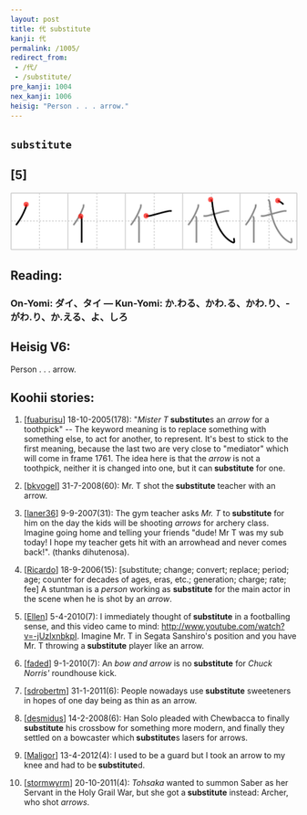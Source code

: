 ```yaml
---
layout: post
title: 代 substitute
kanji: 代
permalink: /1005/
redirect_from:
 - /代/
 - /substitute/
pre_kanji: 1004
nex_kanji: 1006
heisig: "Person . . . arrow."
---
```


## `substitute`

## [5]

<div class="stroke"><img src="../images/E4BBA3.png" /></div>

## Reading:

### On-Yomi: ダイ、タイ &mdash; Kun-Yomi: か.わる、かわ.る、かわ.り、-がわ.り、か.える、よ、しろ

## Heisig V6:

Person . . . arrow.

## Koohii stories:

1) [<a href="http://kanji.koohii.com/profile/fuaburisu">fuaburisu</a>] 18-10-2005(178): &quot;<em>Mister T</em><strong> substitute</strong>s an <em>arrow</em> for a toothpick&quot; -- The keyword meaning is to replace something with something else, to act for another, to represent. It&#039;s best to stick to the first meaning, because the last two are very close to &quot;mediator&quot; which will come in frame 1761. The idea here is that the <em>arrow</em> is not a toothpick, neither it is changed into one, but it can<strong> substitute</strong> for one.

2) [<a href="http://kanji.koohii.com/profile/bkvogel">bkvogel</a>] 31-7-2008(60): Mr. T shot the<strong> substitute</strong> teacher with an arrow.

3) [<a href="http://kanji.koohii.com/profile/laner36">laner36</a>] 9-9-2007(31): The gym teacher asks <em>Mr. T</em> to<strong> substitute</strong> for him on the day the kids will be shooting <em>arrows</em> for archery class. Imagine going home and telling your friends &quot;dude! Mr T was my sub today! I hope my teacher gets hit with an arrowhead and never comes back!&quot;. (thanks dihutenosa).

4) [<a href="http://kanji.koohii.com/profile/Ricardo">Ricardo</a>] 18-9-2006(15): [substitute; change; convert; replace; period; age; counter for decades of ages, eras, etc.; generation; charge; rate; fee] A stuntman is a <em>person</em> working as <strong>substitute</strong> for the main actor in the scene when he is shot by an <em>arrow</em>.

5) [<a href="http://kanji.koohii.com/profile/Ellen">Ellen</a>] 5-4-2010(7): I immediately thought of<strong> substitute</strong> in a footballing sense, and this video came to mind: <a href="http://www.youtube.com/watch?v=-jUzIxnbkpI">http://www.youtube.com/watch?v=-jUzIxnbkpI</a>. Imagine Mr. T in Segata Sanshiro&#039;s position and you have Mr. T throwing a<strong> substitute</strong> player like an arrow.

6) [<a href="http://kanji.koohii.com/profile/faded">faded</a>] 9-1-2010(7): An <em>bow and arrow</em> is no<strong> substitute</strong> for <em>Chuck Norris&#039;</em> roundhouse kick.

7) [<a href="http://kanji.koohii.com/profile/sdrobertm">sdrobertm</a>] 31-1-2011(6): People nowadays use<strong> substitute</strong> sweeteners in hopes of one day being as thin as an arrow.

8) [<a href="http://kanji.koohii.com/profile/desmidus">desmidus</a>] 14-2-2008(6): Han Solo pleaded with Chewbacca to finally<strong> substitute</strong> his crossbow for something more modern, and finally they settled on a bowcaster which<strong> substitute</strong>s lasers for arrows.

9) [<a href="http://kanji.koohii.com/profile/Maligor">Maligor</a>] 13-4-2012(4): I used to be a guard but I took an arrow to my knee and had to be<strong> substitute</strong>d.

10) [<a href="http://kanji.koohii.com/profile/stormwyrm">stormwyrm</a>] 20-10-2011(4): <em>Tohsaka</em> wanted to summon Saber as her Servant in the Holy Grail War, but she got a<strong> substitute</strong> instead: Archer, who shot <em>arrows</em>.
